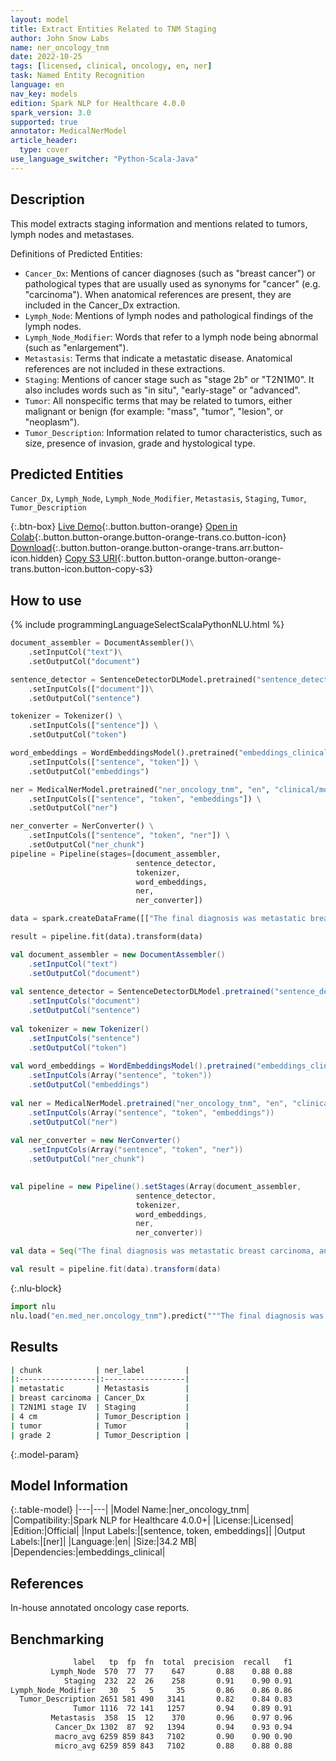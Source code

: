 ```yaml
---
layout: model
title: Extract Entities Related to TNM Staging
author: John Snow Labs
name: ner_oncology_tnm
date: 2022-10-25
tags: [licensed, clinical, oncology, en, ner]
task: Named Entity Recognition
language: en
nav_key: models
edition: Spark NLP for Healthcare 4.0.0
spark_version: 3.0
supported: true
annotator: MedicalNerModel
article_header:
  type: cover
use_language_switcher: "Python-Scala-Java"
---
```


## Description

This model extracts staging information and mentions related to tumors, lymph nodes and metastases.

Definitions of Predicted Entities:

- `Cancer_Dx`: Mentions of cancer diagnoses (such as "breast cancer") or pathological types that are usually used as synonyms for "cancer" (e.g. "carcinoma"). When anatomical references are present, they are included in the Cancer_Dx extraction.
- `Lymph_Node`: Mentions of lymph nodes and pathological findings of the lymph nodes.
- `Lymph_Node_Modifier`: Words that refer to a lymph node being abnormal (such as "enlargement").
- `Metastasis`: Terms that indicate a metastatic disease. Anatomical references are not included in these extractions.
- `Staging`: Mentions of cancer stage such as "stage 2b" or "T2N1M0". It also includes words such as "in situ", "early-stage" or "advanced".
- `Tumor`: All nonspecific terms that may be related to tumors, either malignant or benign (for example: "mass", "tumor", "lesion", or "neoplasm").
- `Tumor_Description`: Information related to tumor characteristics, such as size, presence of invasion, grade and hystological type.


## Predicted Entities

`Cancer_Dx`, `Lymph_Node`, `Lymph_Node_Modifier`, `Metastasis`, `Staging`, `Tumor`, `Tumor_Description`

{:.btn-box}
[Live Demo](https://demo.johnsnowlabs.com/healthcare/NER_ONCOLOGY_CLINICAL/){:.button.button-orange}
[Open in Colab](https://colab.research.google.com/github/JohnSnowLabs/spark-nlp-workshop/blob/master/tutorials/Certification_Trainings/Healthcare/27.Oncology_Model.ipynb){:.button.button-orange.button-orange-trans.co.button-icon}
[Download](https://s3.amazonaws.com/auxdata.johnsnowlabs.com/clinical/models/ner_oncology_tnm_en_4.0.0_3.0_1666720053687.zip){:.button.button-orange.button-orange-trans.arr.button-icon.hidden}
[Copy S3 URI](s3://auxdata.johnsnowlabs.com/clinical/models/ner_oncology_tnm_en_4.0.0_3.0_1666720053687.zip){:.button.button-orange.button-orange-trans.button-icon.button-copy-s3}

## How to use



<div class="tabs-box" markdown="1">
{% include programmingLanguageSelectScalaPythonNLU.html %}

```python
document_assembler = DocumentAssembler()\
    .setInputCol("text")\
    .setOutputCol("document")

sentence_detector = SentenceDetectorDLModel.pretrained("sentence_detector_dl_healthcare","en","clinical/models")\
    .setInputCols(["document"])\
    .setOutputCol("sentence")

tokenizer = Tokenizer() \
    .setInputCols(["sentence"]) \
    .setOutputCol("token")

word_embeddings = WordEmbeddingsModel().pretrained("embeddings_clinical", "en", "clinical/models")\
    .setInputCols(["sentence", "token"]) \
    .setOutputCol("embeddings")                

ner = MedicalNerModel.pretrained("ner_oncology_tnm", "en", "clinical/models") \
    .setInputCols(["sentence", "token", "embeddings"]) \
    .setOutputCol("ner")

ner_converter = NerConverter() \
    .setInputCols(["sentence", "token", "ner"]) \
    .setOutputCol("ner_chunk")
pipeline = Pipeline(stages=[document_assembler,
                            sentence_detector,
                            tokenizer,
                            word_embeddings,
                            ner,
                            ner_converter])

data = spark.createDataFrame([["The final diagnosis was metastatic breast carcinoma, and it was classified as T2N1M1 stage IV. The histological grade of this 4 cm tumor was grade 2."]]).toDF("text")

result = pipeline.fit(data).transform(data)
```
```scala
val document_assembler = new DocumentAssembler()
    .setInputCol("text")
    .setOutputCol("document")
    
val sentence_detector = SentenceDetectorDLModel.pretrained("sentence_detector_dl_healthcare","en","clinical/models")
    .setInputCols("document")
    .setOutputCol("sentence")
    
val tokenizer = new Tokenizer()
    .setInputCols("sentence")
    .setOutputCol("token")
    
val word_embeddings = WordEmbeddingsModel().pretrained("embeddings_clinical", "en", "clinical/models")
    .setInputCols(Array("sentence", "token"))
    .setOutputCol("embeddings")                
    
val ner = MedicalNerModel.pretrained("ner_oncology_tnm", "en", "clinical/models")
    .setInputCols(Array("sentence", "token", "embeddings"))
    .setOutputCol("ner")
    
val ner_converter = new NerConverter()
    .setInputCols(Array("sentence", "token", "ner"))
    .setOutputCol("ner_chunk")

        
val pipeline = new Pipeline().setStages(Array(document_assembler,
                            sentence_detector,
                            tokenizer,
                            word_embeddings,
                            ner,
                            ner_converter))    

val data = Seq("The final diagnosis was metastatic breast carcinoma, and it was classified as T2N1M1 stage IV. The histological grade of this 4 cm tumor was grade 2.").toDS.toDF("text")

val result = pipeline.fit(data).transform(data)
```


{:.nlu-block}
```python
import nlu
nlu.load("en.med_ner.oncology_tnm").predict("""The final diagnosis was metastatic breast carcinoma, and it was classified as T2N1M1 stage IV. The histological grade of this 4 cm tumor was grade 2.""")
```

</div>

## Results

```bash
| chunk            | ner_label         |
|:-----------------|:------------------|
| metastatic       | Metastasis        |
| breast carcinoma | Cancer_Dx         |
| T2N1M1 stage IV  | Staging           |
| 4 cm             | Tumor_Description |
| tumor            | Tumor             |
| grade 2          | Tumor_Description |
```

{:.model-param}
## Model Information

{:.table-model}
|---|---|
|Model Name:|ner_oncology_tnm|
|Compatibility:|Spark NLP for Healthcare 4.0.0+|
|License:|Licensed|
|Edition:|Official|
|Input Labels:|[sentence, token, embeddings]|
|Output Labels:|[ner]|
|Language:|en|
|Size:|34.2 MB|
|Dependencies:|embeddings_clinical|

## References

In-house annotated oncology case reports.

## Benchmarking

```bash
              label   tp  fp  fn  total  precision  recall   f1
         Lymph_Node  570  77  77    647       0.88    0.88 0.88
            Staging  232  22  26    258       0.91    0.90 0.91
Lymph_Node_Modifier   30   5   5     35       0.86    0.86 0.86
  Tumor_Description 2651 581 490   3141       0.82    0.84 0.83
              Tumor 1116  72 141   1257       0.94    0.89 0.91
         Metastasis  358  15  12    370       0.96    0.97 0.96
          Cancer_Dx 1302  87  92   1394       0.94    0.93 0.94
          macro_avg 6259 859 843   7102       0.90    0.90 0.90
          micro_avg 6259 859 843   7102       0.88    0.88 0.88
```
